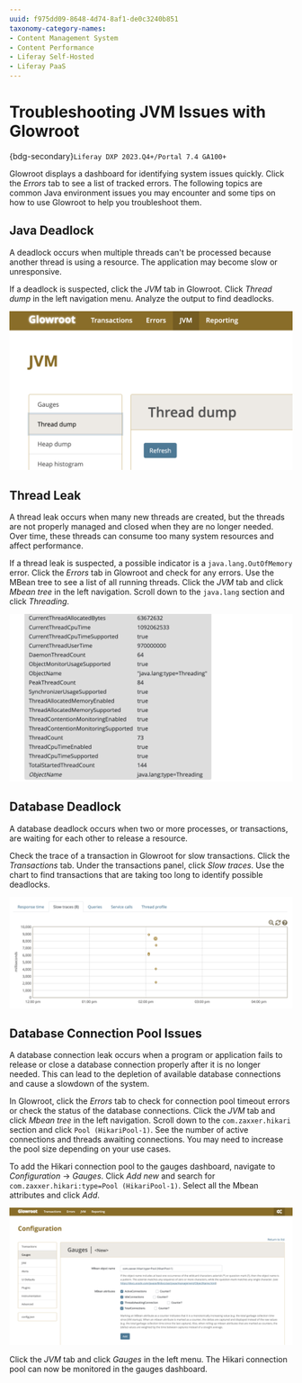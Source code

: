 ```yaml
---
uuid: f975dd09-8648-4d74-8af1-de0c3240b851
taxonomy-category-names:
- Content Management System
- Content Performance
- Liferay Self-Hosted
- Liferay PaaS
---
```


# Troubleshooting JVM Issues with Glowroot

{bdg-secondary}`Liferay DXP 2023.Q4+/Portal 7.4 GA100+`

Glowroot displays a dashboard for identifying system issues quickly. Click the _Errors_ tab to see a list of tracked errors. The following topics are common Java environment issues you may encounter and some tips on how to use Glowroot to help you troubleshoot them.

## Java Deadlock

A deadlock occurs when multiple threads can't be processed because another thread is using a resource. The application may become slow or unresponsive.

If a deadlock is suspected, click the _JVM_ tab in Glowroot. Click _Thread dump_ in the left navigation menu. Analyze the output to find deadlocks.

![Click the JVM tab and select thread dump.](./troubleshooting-jvm-issues-with-glowroot/images/01.png)

## Thread Leak

A thread leak occurs when many new threads are created, but the threads are not properly managed and closed when they are no longer needed. Over time, these threads can consume too many system resources and affect performance.

If a thread leak is suspected, a possible indicator is a `java.lang.OutOfMemory` error. Click the _Errors_ tab in Glowroot and check for any errors. Use the MBean tree to see a list of all running threads. Click the _JVM_ tab and click _Mbean tree_ in the left navigation. Scroll down to the `java.lang` section and click _Threading_.

![Click the JVM tab and select the Mbean tree.](./troubleshooting-jvm-issues-with-glowroot/images/02.png)

## Database Deadlock

A database deadlock occurs when two or more processes, or transactions, are waiting for each other to release a resource.

Check the trace of a transaction in Glowroot for slow transactions. Click the _Transactions_ tab. Under the transactions panel, click _Slow traces_. Use the chart to find transactions that are taking too long to identify possible deadlocks.

![Click slow traces to see transactions that take a long time.](./troubleshooting-jvm-issues-with-glowroot/images/03.png)

## Database Connection Pool Issues

A database connection leak occurs when a program or application fails to release or close a database connection properly after it is no longer needed. This can lead to the depletion of available database connections and cause a slowdown of the system.

In Glowroot, click the _Errors_ tab to check for connection pool timeout errors or check the status of the database connections. Click the _JVM_ tab and click _Mbean tree_ in the left navigation. Scroll down to the `com.zaxxer.hikari` section and click `Pool (HikariPool-1)`. See the number of active connections and threads awaiting connections. You may need to increase the pool size depending on your use cases.

To add the Hikari connection pool to the gauges dashboard, navigate to _Configuration_ &rarr; _Gauges_. Click _Add new_ and search for `com.zaxxer.hikari:type=Pool (HikariPool-1)`. Select all the Mbean attributes and click _Add_.

![Add the Hikari connection pool to the gauges dashboard.](./troubleshooting-jvm-issues-with-glowroot/images/04.png)

Click the _JVM_ tab and click _Gauges_ in the left menu. The Hikari connection pool can now be monitored in the gauges dashboard.
